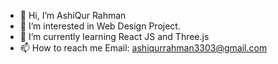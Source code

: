 - 👋 Hi, I’m AshiQur Rahman
- 👀 I’m interested in Web Design Project.
- 🌱 I’m currently learning React JS and Three.js
- 📫 How to reach me Email: ashiqurrahman3303@gmail.com
